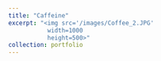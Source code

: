 ```yaml
---
title: "Caffeine"
excerpt: "<img src='/images/Coffee_2.JPG'
           width=1000
           height=500>"
collection: portfolio
---
```


 
